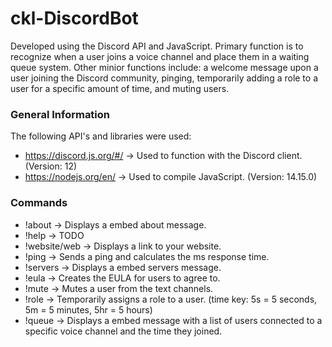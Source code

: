 # ckl-DiscordBot
Developed using the Discord API and JavaScript. Primary function is to recognize when a user joins a voice channel and place them in a waiting queue system. Other minior functions include: a welcome message upon a user joining the Discord community, pinging, temporarily adding a role to a user for a specific amount of time, and muting users.

### General Information
The following API's and libraries were used:
- https://discord.js.org/#/ -> Used to function with the Discord client. (Version: 12)
- https://nodejs.org/en/ -> Used to compile JavaScript. (Version: 14.15.0)

### Commands
- !about -> Displays a embed about message.
- !help -> TODO
- !website/web -> Displays a link to your website.
- !ping -> Sends a ping and calculates the ms response time.
- !servers -> Displays a embed servers message.
- !eula -> Creates the EULA for users to agree to.
- !mute -> Mutes a user from the text channels.
- !role -> Temporarily assigns a role to a user. (time key: 5s = 5 seconds, 5m = 5 minutes, 5hr = 5 hours)
- !queue -> Displays a embed message with a list of users connected to a specific voice channel and the time they joined.
